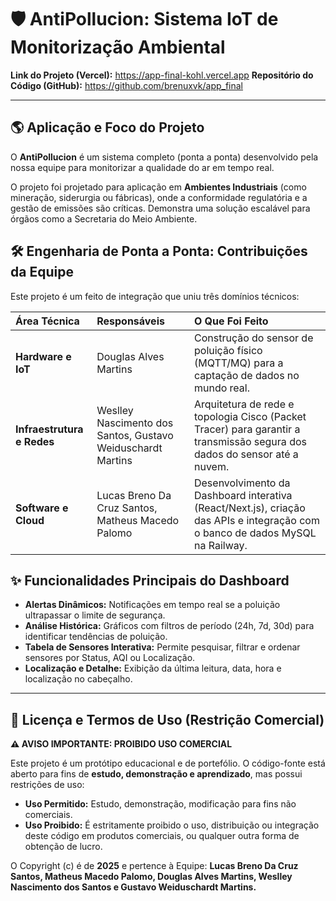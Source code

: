 # 🛡️ AntiPollucion: Sistema IoT de Monitorização Ambiental

**Link do Projeto (Vercel):** https://app-final-kohl.vercel.app
**Repositório do Código (GitHub):** https://github.com/brenuxvk/app_final

---

## 🌎 Aplicação e Foco do Projeto

O **AntiPollucion** é um sistema completo (ponta a ponta) desenvolvido pela nossa equipe para monitorizar a qualidade do ar em tempo real.

O projeto foi projetado para aplicação em **Ambientes Industriais** (como mineração, siderurgia ou fábricas), onde a conformidade regulatória e a gestão de emissões são críticas. Demonstra uma solução escalável para órgãos como a Secretaria do Meio Ambiente.

## 🛠️ Engenharia de Ponta a Ponta: Contribuições da Equipe

Este projeto é um feito de integração que uniu três domínios técnicos:

| Área Técnica | Responsáveis | O Que Foi Feito |
| :--- | :--- | :--- |
| **Hardware e IoT** | Douglas Alves Martins | Construção do sensor de poluição físico (MQTT/MQ) para a captação de dados no mundo real. |
| **Infraestrutura e Redes** | Weslley Nascimento dos Santos, Gustavo Weiduschardt Martins | Arquitetura de rede e topologia Cisco (Packet Tracer) para garantir a transmissão segura dos dados do sensor até a nuvem. |
| **Software e Cloud** | Lucas Breno Da Cruz Santos, Matheus Macedo Palomo | Desenvolvimento da Dashboard interativa (React/Next.js), criação das APIs e integração com o banco de dados MySQL na Railway. |

## ✨ Funcionalidades Principais do Dashboard

* **Alertas Dinâmicos:** Notificações em tempo real se a poluição ultrapassar o limite de segurança.
* **Análise Histórica:** Gráficos com filtros de período (24h, 7d, 30d) para identificar tendências de poluição.
* **Tabela de Sensores Interativa:** Permite pesquisar, filtrar e ordenar sensores por Status, AQI ou Localização.
* **Localização e Detalhe:** Exibição da última leitura, data, hora e localização no cabeçalho.

---

## 🛑 Licença e Termos de Uso (Restrição Comercial)

**⚠️ AVISO IMPORTANTE: PROIBIDO USO COMERCIAL**

Este projeto é um protótipo educacional e de portefólio. O código-fonte está aberto para fins de **estudo, demonstração e aprendizado**, mas possui restrições de uso:

* **Uso Permitido:** Estudo, demonstração, modificação para fins não comerciais.
* **Uso Proibido:** É estritamente proibido o uso, distribuição ou integração deste código em produtos comerciais, ou qualquer outra forma de obtenção de lucro.

O Copyright (c) é de **2025** e pertence à Equipe: **Lucas Breno Da Cruz Santos, Matheus Macedo Palomo, Douglas Alves Martins, Weslley Nascimento dos Santos e Gustavo Weiduschardt Martins.**
